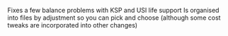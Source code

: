 Fixes a few balance problems with KSP and USI life support
Is organised into files by adjustment so you can pick and choose
(although some cost tweaks are incorporated into other changes)